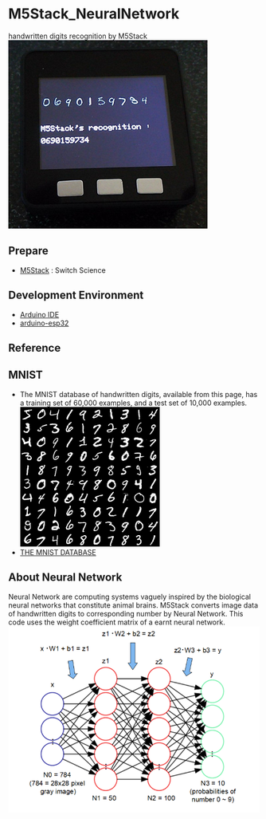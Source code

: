 # M5Stack_NeuralNetwork
handwritten digits recognition by M5Stack<br>
 ![NN](doc/NN.jpg)
 
## Prepare
- [M5Stack](https://www.switch-science.com/catalog/3647/)  : Switch Science

## Development Environment
- [Arduino IDE](https://www.arduino.cc/en/main/software)
- [arduino-esp32](https://github.com/espressif/arduino-esp32)

## Reference

 ## MNIST
- The MNIST database of handwritten digits, available from this page, has a training set of 60,000 examples, and a test set of 10,000 examples.<br>
![mnist](doc/mnist.png)
- [THE MNIST DATABASE](http://yann.lecun.com/exdb/mnist/)
 
## About Neural Network
Neural Network are computing systems vaguely inspired by the biological neural networks that constitute animal brains.
M5Stack converts image data of handwritten digits to corresponding number by Neural Network.
This code uses the weight coefficient matrix of a earnt neural network. <br>
![calc](doc/calc.png)
